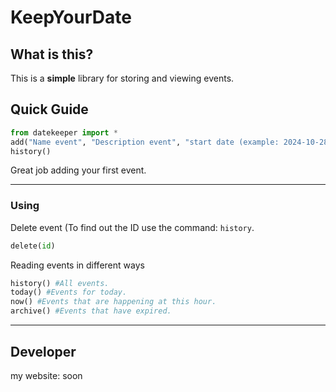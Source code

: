 # KeepYourDate

## What is this? 
This is a **simple** library for storing and viewing events.

## Quick Guide 
```python
from datekeeper import *
add("Name event", "Description event", "start date (example: 2024-10-28 10:00)", "end date(example: 2024-10-30 20:00)")
history()
```
Great job adding your first event. 

---

### Using
Delete event (To find out the ID use the command: `history`. 
```python
delete(id)
```
Reading events in different ways
```python
history() #All events.
today() #Events for today.
now() #Events that are happening at this hour.
archive() #Events that have expired.
```
---
## Developer 
my website: soon